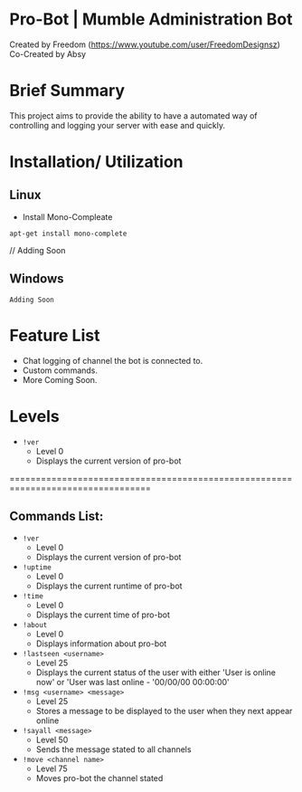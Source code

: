 Pro-Bot | Mumble Administration Bot
=================================================================================

Created by Freedom (https://www.youtube.com/user/FreedomDesignsz)  
Co-Created by Absy   

Brief Summary
=================================================================================



This project aims to provide the ability to have a automated way of 
controlling and logging your server with ease and quickly.

Installation/ Utilization
=================================================================================
Linux
-----
* Install Mono-Compleate
```
apt-get install mono-complete
```
// Adding Soon


Windows
-----
```
Adding Soon
```



Feature List
=================================================================================

- Chat logging of channel the bot is connected to.
- Custom commands.
- More Coming Soon.

Levels
=================================================================================

* `!ver`
   * Level 0   
   * Displays the current version of pro-bot

=================================================================================

Commands List:
------
* `!ver`
   * Level 0   
   * Displays the current version of pro-bot
* `!uptime`
   * Level 0  
   * Displays the current runtime of pro-bot
* `!time`
   * Level 0  
   * Displays the current time of pro-bot
* `!about`
   * Level 0  
   * Displays information about pro-bot
* `!lastseen <username>`
   * Level 25  
   * Displays the current status of the user with either 'User is online now' or 'User was last online - '00/00/00 00:00:00'
* `!msg <username> <message>`
   * Level 25  
   * Stores a message to be displayed to the user when they next appear online
* `!sayall <message>`
   * Level 50  
   * Sends the message stated to all channels
* `!move <channel name>`
   * Level 75  
   * Moves pro-bot the channel stated
